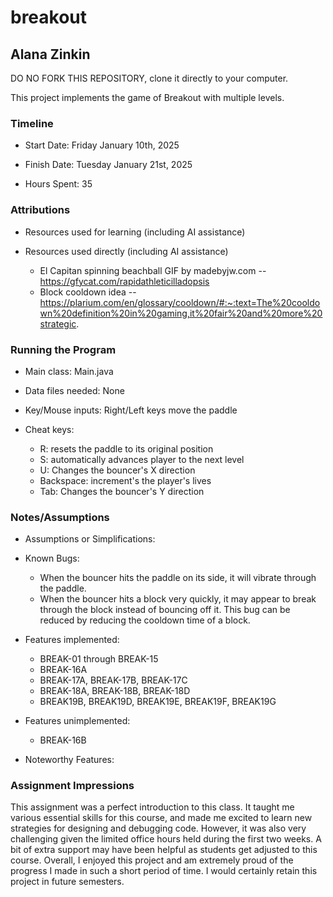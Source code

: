 # breakout
## Alana Zinkin


DO NO FORK THIS REPOSITORY, clone it directly to your computer.


This project implements the game of Breakout with multiple levels.

### Timeline

 * Start Date: Friday January 10th, 2025

 * Finish Date: Tuesday January 21st, 2025

 * Hours Spent: 35


### Attributions

 * Resources used for learning (including AI assistance)
 
 * Resources used directly (including AI assistance)
   * El Capitan spinning beachball GIF by madebyjw.com -- https://gfycat.com/rapidathleticilladopsis
   * Block cooldown idea -- https://plarium.com/en/glossary/cooldown/#:~:text=The%20cooldown%20definition%20in%20gaming,it%20fair%20and%20more%20strategic.


### Running the Program

 * Main class: Main.java

 * Data files needed: None

 * Key/Mouse inputs: Right/Left keys move the paddle

 * Cheat keys:
   * R: resets the paddle to its original position
   * S: automatically advances player to the next level
   * U: Changes the bouncer's X direction
   * Backspace: increment's the player's lives
   * Tab: Changes the bouncer's Y direction

   
### Notes/Assumptions

 * Assumptions or Simplifications:

 * Known Bugs: 
   * When the bouncer hits the paddle on its side, it will vibrate through the paddle.
   * When the bouncer hits a block very quickly, it may appear to break through the block instead
   of bouncing off it. This bug can be reduced by reducing the cooldown time of a block.
   
 * Features implemented:
   * BREAK-01 through BREAK-15
   * BREAK-16A
   * BREAK-17A, BREAK-17B, BREAK-17C
   * BREAK-18A, BREAK-18B, BREAK-18D
   * BREAK19B, BREAK19D, BREAK19E, BREAK19F, BREAK19G

 * Features unimplemented:
   * BREAK-16B

 * Noteworthy Features:



### Assignment Impressions
This assignment was a perfect introduction to this class. It taught me various 
essential skills for this course, and made me excited to learn new strategies for
designing and debugging code. However, it was also very challenging given the limited
office hours held during the first two weeks. A bit of extra support may have been helpful
as students get adjusted to this course. Overall, I enjoyed this project and am extremely proud of 
the progress I made in such a short period of time. I would certainly retain this project in future
semesters.

